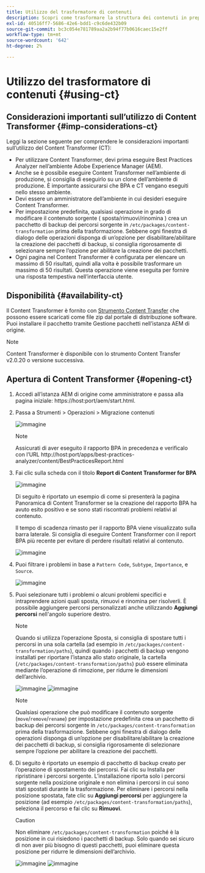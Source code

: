 ```yaml
---
title: Utilizzo del trasformatore di contenuti
description: Scopri come trasformare la struttura dei contenuti in preparazione alla migrazione a AEM as a Cloud Service.
exl-id: 40516ff7-5686-42e6-bdd1-c9c6de432b09
source-git-commit: bc3c054e781789aa2a2b94f77b0616caec15e2ff
workflow-type: tm+mt
source-wordcount: '642'
ht-degree: 2%

---
```


# Utilizzo del trasformatore di contenuti {#using-ct}

## Considerazioni importanti sull’utilizzo di Content Transformer {#imp-considerations-ct}

Leggi la sezione seguente per comprendere le considerazioni importanti sull’utilizzo del Content Transformer (CT):

* Per utilizzare Content Transformer, devi prima eseguire Best Practices Analyzer nell’ambiente Adobe Experience Manager (AEM).
* Anche se è possibile eseguire Content Transformer nell’ambiente di produzione, si consiglia di eseguirlo su un clone dell’ambiente di produzione. È importante assicurarsi che BPA e CT vengano eseguiti nello stesso ambiente.
* Devi essere un amministratore dell’ambiente in cui desideri eseguire Content Transformer.
* Per impostazione predefinita, qualsiasi operazione in grado di modificare il contenuto sorgente ( sposta/rimuovi/rinomina ) crea un pacchetto di backup dei percorsi sorgente in `/etc/packages/content-transformation` prima della trasformazione. Sebbene ogni finestra di dialogo delle operazioni disponga di un’opzione per disabilitare/abilitare la creazione dei pacchetti di backup, si consiglia rigorosamente di selezionare sempre l’opzione per abilitare la creazione dei pacchetti.
* Ogni pagina nel Content Transformer è configurata per elencare un massimo di 50 risultati, quindi alla volta è possibile trasformare un massimo di 50 risultati. Questa operazione viene eseguita per fornire una risposta tempestiva nell’interfaccia utente.

## Disponibilità {#availability-ct}

Il Content Transformer è fornito con [Strumento Content Transfer](/help/journey-migration/content-transfer-tool/using-content-transfer-tool/getting-started-content-transfer-tool.md) che possono essere scaricati come file zip dal portale di distribuzione software. Puoi installare il pacchetto tramite Gestione pacchetti nell’istanza AEM di origine.

>[!NOTE]
>Content Transformer è disponibile con lo strumento Content Transfer v2.0.20 o versione successiva.

## Apertura di Content Transformer {#opening-ct}

1. Accedi all’istanza AEM di origine come amministratore e passa alla pagina iniziale: https://host:port/aem/start.html.
1. Passa a Strumenti > Operazioni > Migrazione contenuti

   ![immagine](/help/journey-migration/content-transformer/assets/ct-1.png)

   >[!NOTE]
   > Assicurati di aver eseguito il rapporto BPA in precedenza e verificalo con l’URL http://host:port/apps/best-practices-analyzer/content/BestPracticesReport.html

1. Fai clic sulla scheda con il titolo **Report di Content Transformer for BPA**

   ![immagine](/help/journey-migration/content-transformer/assets/ct-2.png)

   Di seguito è riportato un esempio di come si presenterà la pagina Panoramica di Content Transformer se la creazione del rapporto BPA ha avuto esito positivo e se sono stati riscontrati problemi relativi al contenuto.

   Il tempo di scadenza rimasto per il rapporto BPA viene visualizzato sulla barra laterale. Si consiglia di eseguire Content Transformer con il report BPA più recente per evitare di perdere risultati relativi al contenuto.

   ![immagine](/help/journey-migration/content-transformer/assets/ct-3.png)

1. Puoi filtrare i problemi in base a `Pattern Code`, `Subtype`, `Importance`, e `Source`.

   ![immagine](/help/journey-migration/content-transformer/assets/ct-4.png)

1. Puoi selezionare tutti i problemi o alcuni problemi specifici e intraprendere azioni quali sposta, rimuovi e rinomina per risolverli. È possibile aggiungere percorsi personalizzati anche utilizzando **Aggiungi percorsi** nell&#39;angolo superiore destro.

   >[!NOTE]
   > Quando si utilizza l’operazione Sposta, si consiglia di spostare tutti i percorsi in una sola cartella (ad esempio in `/etc/packages/content-transformation/paths`), quindi quando i pacchetti di backup vengono installati per riportare l’istanza allo stato originale, la cartella (`/etc/packages/content-transformation/paths`) può essere eliminata mediante l’operazione di rimozione, per ridurre le dimensioni dell’archivio.

   ![immagine](/help/journey-migration/content-transformer/assets/ct-5.png)
   ![immagine](/help/journey-migration/content-transformer/assets/ct-6.png)

   >[!NOTE]
   > Qualsiasi operazione che può modificare il contenuto sorgente (`move`/`remove`/`rename`) per impostazione predefinita crea un pacchetto di backup dei percorsi sorgente in `/etc/packages/content-transformation` prima della trasformazione. Sebbene ogni finestra di dialogo delle operazioni disponga di un’opzione per disabilitare/abilitare la creazione dei pacchetti di backup, si consiglia rigorosamente di selezionare sempre l’opzione per abilitare la creazione dei pacchetti.

1. Di seguito è riportato un esempio di pacchetto di backup creato per l’operazione di spostamento dei percorsi. Fai clic su Installa per ripristinare i percorsi sorgente. L’installazione riporta solo i percorsi sorgente nella posizione originale e non elimina i percorsi in cui sono stati spostati durante la trasformazione. Per eliminare i percorsi nella posizione spostata, fate clic su **Aggiungi percorsi** per aggiungere la posizione (ad esempio `/etc/packages/content-transformation/paths`), seleziona il percorso e fai clic su **Rimuovi**.

   >[!CAUTION]
   > Non eliminare `/etc/packages/content-transformation` poiché è la posizione in cui risiedono i pacchetti di backup. Solo quando sei sicuro di non aver più bisogno di questi pacchetti, puoi eliminare questa posizione per ridurre le dimensioni dell’archivio.

   ![immagine](/help/journey-migration/content-transformer/assets/ct-7.png)
   ![immagine](/help/journey-migration/content-transformer/assets/ct-8.png)
